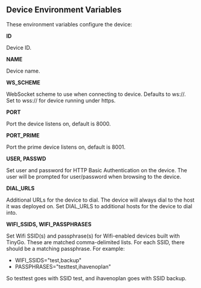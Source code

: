 ## Device Environment Variables

These environment variables configure the device:

**ID**

Device ID.

**NAME**

Device name.

**WS_SCHEME**

WebSocket scheme to use when connecting to device.  Defaults to ws://.  Set to wss:// for device running under https.

**PORT**

Port the device listens on, default is 8000.

**PORT_PRIME**

Port the prime device listens on, default is 8001.

**USER, PASSWD**

Set user and password for HTTP Basic Authentication on the device.  The user will be prompted for user/password when browsing to the device.

**DIAL_URLS**

Additional URLs for the device to dial.  The device will always dial to the host it was deployed on.  Set DIAL_URLS to additional hosts for the device to dial into.

**WIFI_SSIDS, WIFI_PASSPHRASES**

Set Wifi SSID(s) and passphrase(s) for Wifi-enabled devices built with TinyGo.  These are matched comma-delimited lists.  For each SSID, there should be a matching passphrase.  For example:

- WIFI_SSIDS="test,backup"
- PASSPHRASES="testtest,ihavenoplan"

So testtest goes with SSID test, and ihavenoplan goes with SSID backup.
